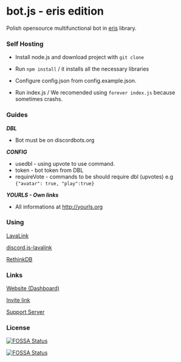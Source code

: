 # bot.js - eris edition
Polish opensource multifunctional bot in [eris](https://github.com/abalabahaha/eris) library.

### Self Hosting
- Install node.js and download project with ``git clone``

- Run ``npm install`` / it installs all the necessary libraries

- Configure config.json from config.example.json.

- Run index.js / We recomended using ``forever index.js`` because sometimes crashs.

### Guides
***DBL***
- Bot must be on discordbots.org

***CONFIG***
- usedbl - using upvote to use command.
- token - bot token from DBL
- requireVote - commands to be should require dbl (upvotes) e.g ``{"avatar": true, "play":true}``

***YOURLS - Own links***
- All informations at http://yourls.org

### Using
[LavaLink](https://github.com/Frederikam/Lavalink)

[discord.js-lavalink](https://github.com/MrJacz/discord.js-lavalink/)

[RethinkDB](https://rethinkdb.com)
### Links
[Website (Dashboard)](https://botjs.juby.cf)

[Invite link](https://discordapp.com/oauth2/authorize?&client_id=479612191767789573&scope=bot&permissions=8)

[Support Server](https://discord.gg/6bfpCCt)

### License

[![FOSSA Status](https://app.fossa.io/api/projects/git%2Bgithub.com%2Fjuby210-PL%2Fbot.js.svg?type=large)](https://app.fossa.io/projects/git%2Bgithub.com%2Fjuby210-PL%2Fbot.js?ref=badge_large)

[![FOSSA Status](https://app.fossa.io/api/projects/git%2Bgithub.com%2Fjuby210-PL%2Fbot.js.svg?type=small)](https://app.fossa.io/projects/git%2Bgithub.com%2Fjuby210-PL%2Fbot.js?ref=badge_small)
